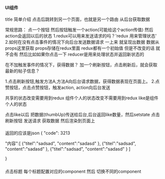 #### UI组件
title 简单介绍
点击后跳转到另一个页面，也就是另一个路由
从后台获取数据

常规思路： 点一个按钮 然后按钮触发一个action(可能给这个action传值) 然后action会返回以后的状态
 1.redux可以用来发送请求的吗？'redux 用来管理状态'
 2.如何在没有点击事件的情况下向后台发送数据请求
 一上来 就呈现出数据 数据从props这里获取 props存储在redux里面 redux都有一个初始值 但是不改变的话 就不会有 
 然后比如如果你点击一下 
reducer是用来处理状态并返回新状态的


在不加触发事件的情况下，获得数据？
加一个刷新按钮，点击刷新后，就会获取最新的帖子信息？






1.点击刷新按钮,触发方法A,方法A向后台请求数据，获得数据表现在页面上。
2.点赞按钮，点击点赞按钮，触发action, action向后台发送












共享的状态改变需要用到redux
组件个人的状态改变不需要用到redux
like是组件个人的状态



点击like以后 把数据(thumbUp)传送给后台,后台返回like数量，然后setstate
点击刷新按钮 发送请求 获取数据 然后渲染到页面上

#### 
返回的应该是json
{
"code": 3213

"内容":[
{"titel":"sadsad",
"content":"sadasd"
},
{"titel":"sadsad",
"content":"sadasd"
},
{"titel":"sadsad",
"content":"sadasd"
}
]


}




#####
点击标题 每个标题配置对应的component
然后 切换不同的component